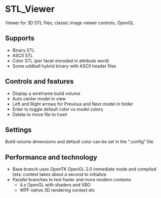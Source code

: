 # STL_Viewer
Viewer for 3D STL files, classic image viewer controls, OpenGL

## Supports
* Binary STL
* ASCII STL
* Color STL (per facet encoded in attribute word) 
* Some oddball hybrid binary with ASCII header files

## Controls and features
* Display a wireframe build volume
* Auto center model in view
* Left and Right arrows for Previous and Next model in folder
* Enter to toggle default color vs model colors
* Delete to move file to trash

## Settings
Build volume dimensions and default color can be set in the ".config" file.

## Performance and technology
* Base branch uses OpenTK OpenGL 2.0 immediate mode and compiled lists: context takes about a second to initialize.
* Parallel branches to test faster and more modern contexts
  * 4.x OpenGL with shaders and VBO
  * WPF native 3D rendering context etc
 
